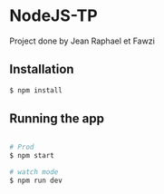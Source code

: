 # NodeJS-TP

Project done by Jean Raphael et Fawzi

## Installation
```bash
$ npm install
```
## Running the app
```bash

# Prod
$ npm start

# watch mode
$ npm run dev
```

